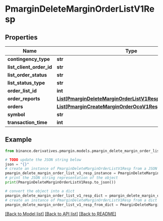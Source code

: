 # PmarginDeleteMarginOrderListV1Resp


## Properties

Name | Type | Description | Notes
------------ | ------------- | ------------- | -------------
**contingency_type** | **str** |  | [optional] 
**list_client_order_id** | **str** |  | [optional] 
**list_order_status** | **str** |  | [optional] 
**list_status_type** | **str** |  | [optional] 
**order_list_id** | **int** |  | [optional] 
**order_reports** | [**List[PmarginDeleteMarginOrderListV1RespOrderReportsInner]**](PmarginDeleteMarginOrderListV1RespOrderReportsInner.md) |  | [optional] 
**orders** | [**List[PmarginCreateMarginOrderOcoV1RespOrdersInner]**](PmarginCreateMarginOrderOcoV1RespOrdersInner.md) |  | [optional] 
**symbol** | **str** |  | [optional] 
**transaction_time** | **int** |  | [optional] 

## Example

```python
from binance.derivatives.pmargin.models.pmargin_delete_margin_order_list_v1_resp import PmarginDeleteMarginOrderListV1Resp

# TODO update the JSON string below
json = "{}"
# create an instance of PmarginDeleteMarginOrderListV1Resp from a JSON string
pmargin_delete_margin_order_list_v1_resp_instance = PmarginDeleteMarginOrderListV1Resp.from_json(json)
# print the JSON string representation of the object
print(PmarginDeleteMarginOrderListV1Resp.to_json())

# convert the object into a dict
pmargin_delete_margin_order_list_v1_resp_dict = pmargin_delete_margin_order_list_v1_resp_instance.to_dict()
# create an instance of PmarginDeleteMarginOrderListV1Resp from a dict
pmargin_delete_margin_order_list_v1_resp_from_dict = PmarginDeleteMarginOrderListV1Resp.from_dict(pmargin_delete_margin_order_list_v1_resp_dict)
```
[[Back to Model list]](../README.md#documentation-for-models) [[Back to API list]](../README.md#documentation-for-api-endpoints) [[Back to README]](../README.md)


